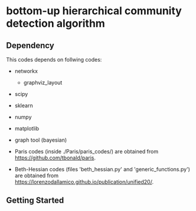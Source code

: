 # bottom-up hierarchical community detection algorithm

## Dependency
This codes depends on follwing codes:
- networkx
    - graphviz_layout
- scipy
- sklearn
- numpy
- matplotlib

- graph tool (bayesian)


- Paris codes (inside ./Paris/paris_codes/) are obtained from https://github.com/tbonald/paris.
- Beth-Hessian codes (files 'beth_hessian.py' and 'generic_functions.py') are obtained from https://lorenzodallamico.github.io/publication/unified20/.

## Getting Started
